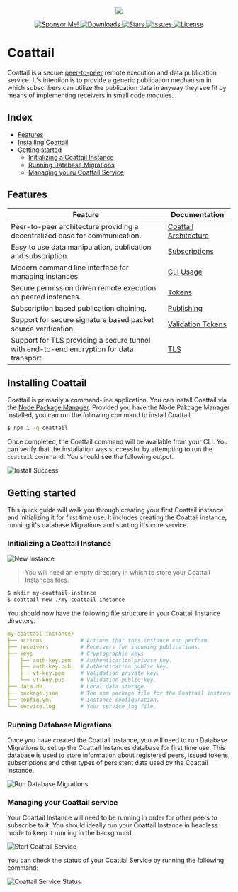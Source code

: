 <p align="center">
    <img src="./logo.png" />
</p>

<p align="center">
  <a href="#">  
    <img src="https://img.shields.io/badge/%F0%9F%92%B8-Sponsor%20Me!-blue" alt="Sponsor Me!"/>
  </a>
  <a href="#">  
    <img src="https://img.shields.io/npm/dw/schwab-api" alt="Downloads"/>
  </a>
  <a href="#">  
    <img src="https://img.shields.io/github/stars/nathan-fiscaletti/schwab-api-js" alt="Stars"/>
  </a>
  <a href="#">  
    <img src="https://img.shields.io/github/issues/nathan-fiscaletti/schwab-api-js" alt="Issues"/>
  </a>
  <a href="#">  
    <img src="https://img.shields.io/github/license/nathan-fiscaletti/schwab-api-js" alt="License"/>
  </a>
</p>

# Coattail

Coattail is a secure [peer-to-peer](https://en.wikipedia.org/wiki/Peer-to-peer) remote execution and data publication service. It's intention is to provide a generic publication mechanism in which subscribers can utilize the publication data in anyway they see fit by means of implementing receivers in small code modules.

## Index

- [Features](#features)
- [Installing Coattail](#installing-coattail)
- [Getting started](#getting-started)
  - [Initializing a Coattail Instance](#initializing-a-coattail-instance)
  - [Running Database Migrations](#running-database-migrations)
  - [Managing youru Coattail Service](#managing-your-coattail-service)

## Features

|Feature|Documentation|
|---|---|
|Peer-to-peer architecture providing a decentralized base for communication.|[Coattail Architecture](./docs/architecture.md)|
|Easy to use data manipulation, publication and subscription.|[Subscriptions](./docs/architecture.md)|
|Modern command line interface for managing instances.|[CLI Usage](./docs/cli.md)|
|Secure permission driven remote execution on peered instances.|[Tokens](./docs/tokens.md)|
|Subscription based publication chaining.|[Publishing](./docs/publishing.md)|
|Support for secure signature based packet source verification.|[Validation Tokens](./docs/vts.md)|
|Support for TLS providing a secure tunnel with end-to-end encryption for data transport.|[TLS](./docs/tls.md)|

## Installing Coattail

Coattail is primarily a command-line application. You can install Coattail via the [Node Package Manager](https://docs.npmjs.com/downloading-and-installing-node-js-and-npm). Provided you have the Node Pakcage Manager installed, you can run the following command to install Coattail.

```sh
$ npm i -g coattail
```

Once completed, the Coattail command will be available from your CLI. You can verify that the installation was successful by attempting to run the `coattail` command. You should see the following output.

![Install Success](./docs/images/install-success.png)

## Getting started

This quick guide will walk you through creating your first Coattail instance and initializing it for first time use. It includes creating the Coattail instance, running it's database Migrations and starting it's core service.

### Initializing a Coattail Instance

![New Instance](./docs/images/new-instance.png)

> You will need an empty directory in which to store your Coattail Instances files.

```sh
$ mkdir my-coattail-instance
$ coattail new ./my-coattail-instance
```

You should now have the following file structure in your Coattail Instance directory.

```yaml
my-coattail-instance/
├── actions            # Actions that this instance can perform.
├── receivers          # Receivers for incoming publications.
├── keys               # Cryptographic keys
│   ├── auth-key.pem   # Authentication private key.
│   ├── auth-key.pub   # Authentication public key.
│   ├── vt-key.pem     # Validation private key.
│   └── vt-key.pub     # Validation public key.
├── data.db            # Local data storage.
├── package.json       # The npm package file for the Coattail instance.
├── config.yml         # Instance configuration.
└── service.log        # Your service log file.
```

### Running Database Migrations

Once you have created the Coattail Instance, you will need to run Database Migrations to set up the Coattail Instances database for first time use. This database is used to store information about registered peers, issued tokens, subscriptions and other types of persistent data used by the Coattail instance.

![Run Database Migrations](./docs/images/migrate.png)

### Managing your Coattail service

Your Coattail Instance will need to be running in order for other peers to subscribe to it. You should ideally run your Coattail Instance in headless mode to keep it running in the background.

![Start Coattail Service](./docs/images/start-service.png)

You can check the status of your Coattial Service by running the following command:

![Coattail Service Status](./docs/images/service-status.png)

